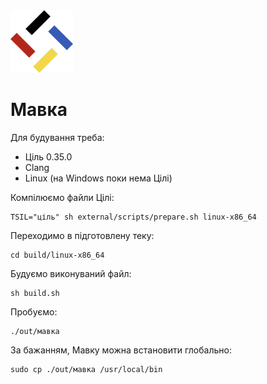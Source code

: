 <img src="./лого.svg" width="100" height="100" />

# Мавка

Для будування треба:

- Ціль 0.35.0
- Clang
- Linux (на Windows поки нема Цілі)

Компілюємо файли Цілі:

```shell
TSIL="ціль" sh external/scripts/prepare.sh linux-x86_64
```

Переходимо в підготовлену теку:

```shell
cd build/linux-x86_64
```

Будуємо виконуваний файл:

```shell
sh build.sh
```

Пробуємо:

```shell
./out/мавка
```

За бажанням, Мавку можна встановити глобально:

```shell
sudo cp ./out/мавка /usr/local/bin
```